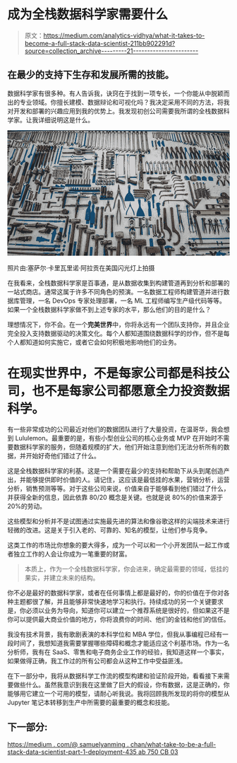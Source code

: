 # 成为全栈数据科学家需要什么

> 原文：<https://medium.com/analytics-vidhya/what-it-takes-to-become-a-full-stack-data-scientist-211bb902291d?source=collection_archive---------21----------------------->

## 在最少的支持下生存和发展所需的技能。

数据科学家有很多种。有人告诉我，诀窍在于找到一项专长，一个你能从中脱颖而出的专业领域。你擅长建模、数据辩论和可视化吗？我决定采用不同的方法，将我对开发和部署的兴趣应用到我的优势上。我发现初创公司需要我所谓的全栈数据科学家。让我详细说明这是什么。

![](img/1e0e2e0857b286a05c42532200478fb2.png)

照片由:塞萨尔·卡里瓦里诺·阿拉贡在美国闪光灯上拍摄

在我看来，全栈数据科学家是百事通，是从数据收集到构建管道再到分析和部署的一站式商店。通常这属于许多不同角色的预演。一名数据工程师构建管道并进行数据库管理，一名 DevOps 专家处理部署，一名 ML 工程师编写生产级代码等等。如果一个全栈数据科学家做不到上述专家的水平，那么他们的目的是什么？

理想情况下，你不会。在一个**完美世界**中，你将永远有一个团队支持你，并且企业完全投入支持数据驱动的决策文化。每个人都知道围绕数据科学的炒作，但不是每个人都知道如何实施它，或者它会如何积极地影响他们的业务。

# 在现实世界中，不是每家公司都是科技公司，也不是每家公司都愿意全力投资数据科学。

有一些非常成功的公司最近对他们的数据团队进行了大量投资，在温哥华，我会想到 Lululemon。最重要的是，有些小型创业公司的核心业务或 MVP 在开始时不需要数据科学家的服务，但随着规模的扩大，他们开始注意到他们无法分析所有的数据，并开始好奇他们错过了什么。

这是全栈数据科学家的利基。这是一个需要在最少的支持和帮助下从头到尾创造产出，并能够提供即时价值的人。请记住，这应该是最低挂的水果，营销分析，运营分析，销售预测等等。对于这些公司来说，价值来自于能够看到他们错过了什么，并获得全新的信息，因此依靠 80/20 概念是关键。也就是说 80%的价值来源于 20%的劳动。

这些模型和分析并不是试图通过实施最先进的算法和像谷歌这样的尖端技术来进行轻微的改进。这是关于引入老的、可靠的、知名的模型，让他们参与竞争。

这类工作的市场比你想象的要大得多，成为一个可以和一个小开发团队一起工作或者独立工作的人会让你成为一笔重要的财富。

> 本质上，作为一个全栈数据科学家，你会进来，确定最需要的领域，低挂的果实，并建立未来的结构。

你不必是最好的数据科学家，或者在任何事情上都是最好的，你的价值在于你对各种主题都很了解，并且能够非常快速地学习和执行。持续成功的另一个关键要求是，你必须以业务为导向，知道你可以建立一个推荐系统是很好的，但如果这不是你可以提供最大商业价值的地方，你将浪费你的时间、他们的金钱和他们的信任。

我没有技术背景，我有歌剧表演的本科学位和 MBA 学位，但我从事编程已经有一段时间了，我想知道我需要掌握哪些障碍和概念才能适应这个利基市场。作为一名分析师，我有在 SaaS、零售和电子商务企业工作的经验，我知道这样一个事实，如果做得正确，我工作过的所有公司都会从这种工作中受益匪浅。

在下一部分中，我将从数据科学工作流的模型构建和验证阶段开始，看看接下来需要做些什么。虽然我意识到我在这里做了巨大的假设，你有数据，这是正确的，你能够用它建立一个可用的模型，请耐心听我说。我将回顾我所发现的将你的模型从 Jupyter 笔记本转移到生产中所需要的最重要的概念和技能。

## 下一部分:

[https://medium . com/@ samuelyanming . chan/what-take-to-be-a-full-stack-data-scientist-part-1-deployment-435 ab 750 CB 03](/@samuelyanming.chan/what-it-takes-to-become-a-full-stack-data-scientist-part-1-deployment-435ab750cb03)